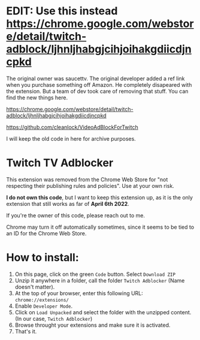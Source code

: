 # EDIT: Use this instead https://chrome.google.com/webstore/detail/twitch-adblock/ljhnljhabgjcihjoihakgdiicdjncpkd
The original owner was saucettv. The original developer added a ref link when you purchase something off Amazon. He completely disapeared with the extension. But a team of dev took care of removing that stuff. You can find the new things here.

https://chrome.google.com/webstore/detail/twitch-adblock/ljhnljhabgjcihjoihakgdiicdjncpkd

https://github.com/cleanlock/VideoAdBlockForTwitch

I will keep the old code in here for archive purposes.

# Twitch TV Adblocker

This extension was removed from the Chrome Web Store for "not respecting their publishing rules and policies". Use at your own risk.

<b>I do not own this code</b>, but I want to keep this extension up, as it is the only extension that still works as far of <b>April 6th 2022</b>.

If you're the owner of this code, please reach out to me.

Chrome may turn it off automatically sometimes, since it seems to be tied to an ID for the Chrome Web Store.

# How to install:

1. On this page, click on the green `Code` button. Select `Download ZIP`
2. Unzip it anywhere in a folder, call the folder `Twitch Adblocker` (Name doesn't matter).
3. At the top of your browser, enter this following URL: `chrome://extensions/`
4. Enable `Developer Mode`.
5. Click on `Load Unpacked` and select the folder with the unzipped content. (In our case, `Twitch Adblocker`)
6. Browse throught your extensions and make sure it is activated.
7. That's it.
